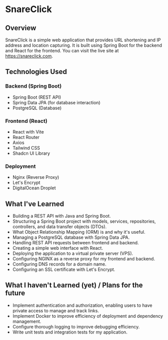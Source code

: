 # SnareClick

## Overview
SnareClick is a simple web application that provides URL shortening and IP address and location capturing. It is built using Spring Boot for the backend and React for the frontend. You can visit the live site at https://snareclick.com.

## Technologies Used
### Backend (Spring Boot)
- Spring Boot (REST API)
- Spring Data JPA (for database interaction)
- PostgreSQL (Database)

### Frontend (React)
- React with Vite
- React Router
- Axios
- Tailwind CSS
- Shadcn UI Library

### Deployment
- Nginx (Reverse Proxy)
- Let's Encrypt
- DigitalOcean Droplet


## What I've Learned
- Building a REST API with Java and Spring Boot.
- Structuring a Spring Boot project with models, services, repositories, controllers, and data transfer objects (DTOs).
- What Object Relationship Mapping (ORM) is and why it's useful.
- Managing a PostgreSQL database with Spring Data JPA.
- Handling REST API requests between frontend and backend.
- Creating a simple web interface with React.
- Deploying the application to a virtual private server (VPS).
- Configuring NGINX as a reverse proxy for my frontend and backend.
- Configuring DNS records for a domain name.
- Configuring an SSL certificate with Let's Encrypt.

## What I haven't Learned (yet) / Plans for the future
- Implement authentication and authorization, enabling users to have private access to manage and track links.
- Implement Docker to improve efficiency of deployment and dependency management.
- Configure thorough logging to improve debugging efficiency.
- Write unit tests and integration tests for my application.
